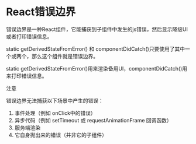 # React错误边界

错误边界是一种React组件，它能捕获到子组件中发生的js错误，然后显示降级UI或者打印错误信息。

static getDerivedStateFromError() 和 componentDidCatch()只要使用了其中一个或两个，那么这个组件就是错误边界。

static getDerivedStateFromError()用来渲染备用UI，componentDidCatch()用来打印错误信息。

注意

错误边界无法捕获以下场景中产生的错误：

1. 事件处理（例如 onClick中的错误）
2. 异步代码（例如 setTimeout 或 requestAnimationFrame 回调函数）
3. 服务端渲染
4. 它自身抛出来的错误（并非它的子组件）